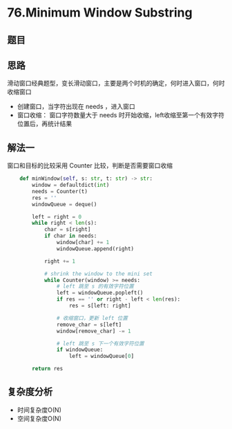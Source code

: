 # 76.Minimum Window Substring

## 题目
<!--@include: ../../editor/cn/doc/content/[76]Minimum Window Substring.md-->

## 思路
滑动窗口经典题型，变长滑动窗口，主要是两个时机的确定，何时进入窗口，何时收缩窗口
- 创建窗口，当字符出现在 needs ，进入窗口
- 窗口收缩： 窗口字符数量大于 needs 时开始收缩，left收缩至第一个有效字符位置后，再统计结果

## 解法一
窗口和目标的比较采用 Counter 比较，判断是否需要窗口收缩
```python
    def minWindow(self, s: str, t: str) -> str:
        window = defaultdict(int)
        needs = Counter(t)
        res = ''
        windowQueue = deque()

        left = right = 0
        while right < len(s):
            char = s[right]
            if char in needs:
                window[char] += 1
                windowQueue.append(right)

            right += 1

            # shrink the window to the mini set
            while Counter(window) >= needs:
                # left 跳至 s 的有效字符位置
                left = windowQueue.popleft()
                if res == '' or right - left < len(res):
                    res = s[left: right]

                # 收缩窗口，更新 left 位置
                remove_char = s[left]
                window[remove_char] -= 1

                # left 跳至 s 下一个有效字符位置
                if windowQueue:
                    left = windowQueue[0]

        return res
```

[//]: # (<<< ../../editor/cn/[76]Minimum Window Substring.py)

## 复杂度分析
- 时间复杂度O(N)
- 空间复杂度O(N)
